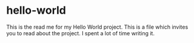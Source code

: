 # hello-world
This is the read me for my Hello World project.
This is a file which invites you to read about the project.
I spent a lot of time writing it.
